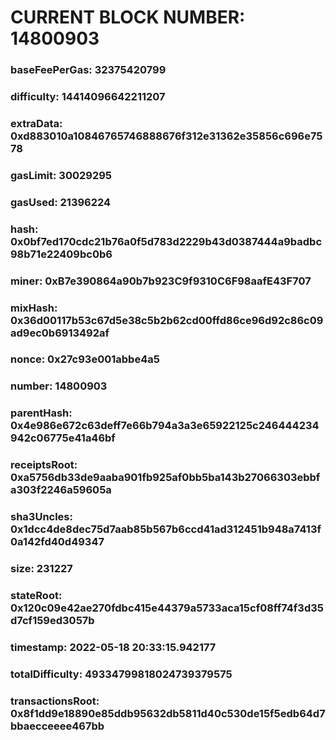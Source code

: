 # CURRENT BLOCK NUMBER: 14800903

### baseFeePerGas: 32375420799
### difficulty: 14414096642211207
### extraData: 0xd883010a10846765746888676f312e31362e35856c696e7578
### gasLimit: 30029295
### gasUsed: 21396224
### hash: 0x0bf7ed170cdc21b76a0f5d783d2229b43d0387444a9badbc98b71e22409bc0b6
### miner: 0xB7e390864a90b7b923C9f9310C6F98aafE43F707
### mixHash: 0x36d00117b53c67d5e38c5b2b62cd00ffd86ce96d92c86c09ad9ec0b6913492af
### nonce: 0x27c93e001abbe4a5
### number: 14800903
### parentHash: 0x4e986e672c63deff7e66b794a3a3e65922125c246444234942c06775e41a46bf
### receiptsRoot: 0xa5756db33de9aaba901fb925af0bb5ba143b27066303ebbfa303f2246a59605a
### sha3Uncles: 0x1dcc4de8dec75d7aab85b567b6ccd41ad312451b948a7413f0a142fd40d49347
### size: 231227
### stateRoot: 0x120c09e42ae270fdbc415e44379a5733aca15cf08ff74f3d35d7cf159ed3057b
### timestamp: 2022-05-18 20:33:15.942177
### totalDifficulty: 49334799818024739379575
### transactionsRoot: 0x8f1dd9e18890e85ddb95632db5811d40c530de15f5edb64d7bbaecceeee467bb
